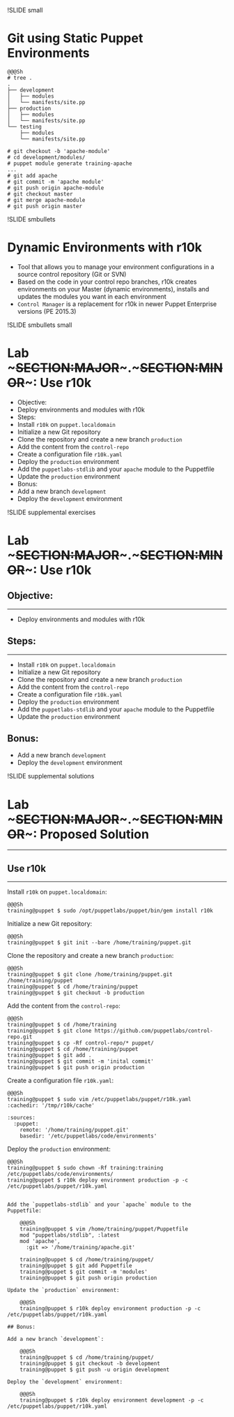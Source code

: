 !SLIDE small
# Git using Static Puppet Environments

    @@@Sh
    # tree .
    .
    ├── development
    │   ├── modules
    │   └── manifests/site.pp
    ├── production
    │   ├── modules
    │   └── manifests/site.pp
    └── testing
        ├── modules
        └── manifests/site.pp

    # git checkout -b 'apache-module'
    # cd development/modules/
    # puppet module generate training-apache
    ...
    # git add apache
    # git commit -m 'apache module'
    # git push origin apache-module
    # git checkout master
    # git merge apache-module
    # git push origin master


!SLIDE smbullets
# Dynamic Environments with r10k

* Tool that allows you to manage your environment configurations in a source control repository (Git or SVN)
* Based on the code in your control repo branches, r10k creates environments on your Master (dynamic environments), installs and updates the modules you want in each environment
* `Control Manager` is a replacement for r10k in newer Puppet Enterprise versions (PE 2015.3)


!SLIDE smbullets small
# Lab ~~~SECTION:MAJOR~~~.~~~SECTION:MINOR~~~: Use r10k

* Objective:
 * Deploy environments and modules with r10k
* Steps:
 * Install `r10k` on `puppet.localdomain`
 * Initialize a new Git repository
 * Clone the repository and create a new branch `production`
 * Add the content from the `control-repo`
 * Create a configuration file `r10k.yaml`
 * Deploy the `production` environment
 * Add the `puppetlabs-stdlib` and your `apache` module to the Puppetfile
 * Update the `production` environment
* Bonus:
 * Add a new branch `development`
 * Deploy the `development` environment


!SLIDE supplemental exercises
# Lab ~~~SECTION:MAJOR~~~.~~~SECTION:MINOR~~~: Use r10k

## Objective:

****

* Deploy environments and modules with r10k

## Steps:

****

* Install `r10k` on `puppet.localdomain`
* Initialize a new Git repository
* Clone the repository and create a new branch `production`
* Add the content from the `control-repo`
* Create a configuration file `r10k.yaml`
* Deploy the `production` environment
* Add the `puppetlabs-stdlib` and your `apache` module to the Puppetfile
* Update the `production` environment

## Bonus:

* Add a new branch `development`
* Deploy the `development` environment


!SLIDE supplemental solutions
# Lab ~~~SECTION:MAJOR~~~.~~~SECTION:MINOR~~~: Proposed Solution

****

## Use r10k

****

Install `r10k` on `puppet.localdomain`:

    @@@Sh
    training@puppet $ sudo /opt/puppetlabs/puppet/bin/gem install r10k

Initialize a new Git repository:

    @@@Sh
    training@puppet $ git init --bare /home/training/puppet.git

Clone the repository and create a new branch `production`:

    @@@Sh
    training@puppet $ git clone /home/training/puppet.git /home/training/puppet
    training@puppet $ cd /home/training/puppet
    training@puppet $ git checkout -b production

Add the content from the `control-repo`:

    @@@Sh
    training@puppet $ cd /home/training
    training@puppet $ git clone https://github.com/puppetlabs/control-repo.git
    training@puppet $ cp -Rf control-repo/* puppet/
    training@puppet $ cd /home/training/puppet
    training@puppet $ git add .
    training@puppet $ git commit -m 'inital commit'
    training@puppet $ git push origin production

Create a configuration file `r10k.yaml`:

    @@@Sh
    training@puppet $ sudo vim /etc/puppetlabs/puppet/r10k.yaml
    :cachedir: '/tmp/r10k/cache'

    :sources:
      :puppet:
        remote: '/home/training/puppet.git'
        basedir: '/etc/puppetlabs/code/environments'

Deploy the `production` environment:

    @@@Sh
    training@puppet $ sudo chown -Rf training:training /etc/puppetlabs/code/environments/
    training@puppet $ r10k deploy environment production -p -c /etc/puppetlabs/puppet/r10k.yaml

~~~PAGEBREAK~~~

Add the `puppetlabs-stdlib` and your `apache` module to the Puppetfile:

    @@@Sh
    training@puppet $ vim /home/training/puppet/Puppetfile
    mod "puppetlabs/stdlib", :latest
    mod 'apache',
      :git => '/home/training/apache.git'

    training@puppet $ cd /home/training/puppet/
    training@puppet $ git add Puppetfile
    training@puppet $ git commit -m 'modules'
    training@puppet $ git push origin production

Update the `production` environment:

    @@@Sh
    training@puppet $ r10k deploy environment production -p -c /etc/puppetlabs/puppet/r10k.yaml

## Bonus:

Add a new branch `development`:

    @@@Sh
    training@puppet $ cd /home/training/puppet/
    training@puppet $ git checkout -b development
    training@puppet $ git push -u origin development

Deploy the `development` environment:

    @@@Sh
    training@puppet $ r10k deploy environment development -p -c /etc/puppetlabs/puppet/r10k.yaml
